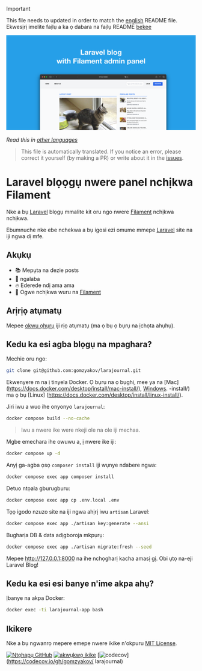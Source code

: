 >[!IMPORTANT]
>This file needs to updated in order to match the [english](/README.md) README file.  
>Ekwesịrị imelite faịlụ a ka ọ dabara na faịlụ README [bekee](/README.md)

![Blọọgụ Laravel nwere panel nchịkwa Filament](../docs/social-preview-en.png)

_Read this in [other languages](./Translations.md)_

>This file is automatically translated. If you notice an error, please correct it yourself (by making a PR) or write about it in the [issues](https://github.com/gomzyakov/larajournal/issues).

# Laravel blọọgụ nwere panel nchịkwa Filament

Nke a bụ [Laravel](https://laravel.com) blọgụ mmalite kit oru ngo nwere [Filament](https://filamentphp.com) nchịkwa nchịkwa.

Ebumnuche nke ebe nchekwa a bụ igosi ezi omume mmepe [Laravel](https://laravel.com) site na iji ngwa dị mfe.

## Akụkụ

- 📚 Mepụta na dezie posts
- 🥑 ngalaba
- 🔥 Ederede ndị ama ama
- 🎉 Ogwe nchịkwa wuru na [Filament](https://filamentphp.com)

## Arịrịọ atụmatụ

Mepee [okwu ọhụrụ](https://github.com/gomzyakov/larajournal/issues/new) iji rịọ atụmatụ (ma ọ bụ ọ bụrụ na ịchọta ahụhụ).

## Kedu ka esi agba blọgụ na mpaghara?

Mechie oru ngo:

```bash
git clone git@github.com:gomzyakov/larajournal.git
```

Ekwenyere m na ị tinyela Docker. Ọ bụrụ na ọ bụghị, mee ya na [Mac] (https://docs.docker.com/desktop/install/mac-install/), [Windows](https://docs.docker.com/desktop/install/windows). -install/) ma ọ bụ [Linux] (https://docs.docker.com/desktop/install/linux-install/).

Jiri iwu a wuo ihe onyonyo `larajournal`:

```bash
docker compose build --no-cache
```

> Iwu a nwere ike were nkeji ole na ole iji mechaa.

Mgbe emechara ihe owuwu a, ị nwere ike iji:

```bash
docker compose up -d
```

Anyị ga-agba ọsọ `composer install` iji wụnye ndabere ngwa:

```bash
docker compose exec app composer install
```

Detuo ntọala gburugburu:

```bash
docker compose exec app cp .env.local .env
```

Tọọ igodo nzuzo site na iji ngwa ahịrị iwu `artisan` Laravel:

```bash
docker compose exec app ./artisan key:generate --ansi
```

Bugharịa DB & data adịgboroja mkpụrụ:

```bash
docker compose exec app ./artisan migrate:fresh --seed
```

Mepee http://127.0.0.1:8000 na ihe nchọgharị kacha amasị gị. Obi ụtọ na-eji Laravel Blog!

## Kedu ka esi esi banye n'ime akpa ahụ?

Ịbanye na akpa Docker:

```bash
docker exec -ti larajournal-app bash
```

## Ikikere

Nke a bụ ngwanrọ mepere emepe nwere ikike n'okpuru [MIT License](https://github.com/gomzyakov/php-code-style/blob/main/LICENSE).


[![Ntọhapụ GitHub](https://img.shields.io/github/release/gomzyakov/larajournal.svg)](https://github.com/gomzyakov/larajournal/releases/latest)
[![akwụkwọ ikike](https://img.shields.io/badge/License-MIT-green.svg)](https://github.com/gomzyakov/larajournal/blob/development/LICENSE)
[![codecov](https://codecov.io/gh/gomzyakov/larajournal/branch/main/graph/badge.svg?token=4CYTVMVUYV)](https://codecov.io/gh/gomzyakov/ larajournal)
